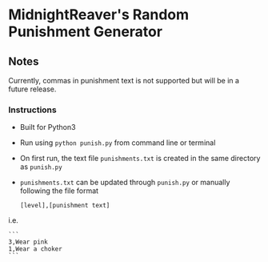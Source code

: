 # MidnightReaver's Random Punishment Generator

## Notes
Currently, commas in punishment text is not supported but will be in a future release.

### Instructions
- Built for Python3
- Run using `python punish.py` from command line or terminal
- On first run, the text file `punishments.txt` is created in the same directory as `punish.py`
- `punishments.txt` can be updated through `punish.py` or manually following the file format

    ```
    [level],[punishment text]
    ```
i.e.

    ```
    3,Wear pink
    1,Wear a choker
    ```

